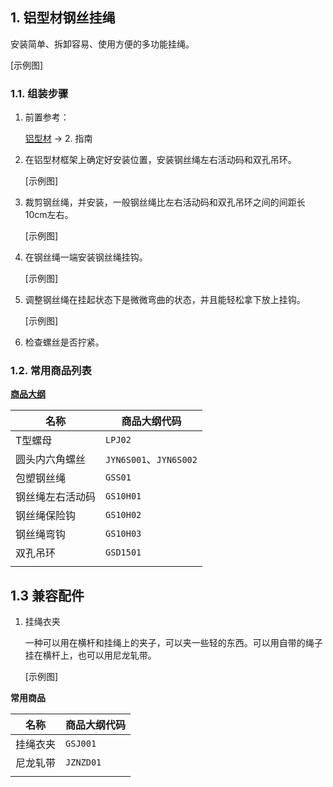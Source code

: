 ## 1. 铝型材钢丝挂绳

安装简单、拆卸容易、使用方便的多功能挂绳。

[示例图]

### 1.1. 组装步骤

1. 前置参考：

	[铝型材](https://gitee.com/kukela/diy-furniture/tree/master/doc/DesignGuide/铝型材.md) -> 2. 指南

2. 在铝型材框架上确定好安装位置，安装钢丝绳左右活动码和双孔吊环。

    [示例图]

3. 裁剪钢丝绳，并安装，一般钢丝绳比左右活动码和双孔吊环之间的间距长10cm左右。

    [示例图]

4. 在钢丝绳一端安装钢丝绳挂钩。

    [示例图]

5. 调整钢丝绳在挂起状态下是微微弯曲的状态，并且能轻松拿下放上挂钩。

    [示例图]

6. 检查螺丝是否拧紧。

### 1.2. 常用商品列表

**[商品大纲](https://gitee.com/kukela/diy-furniture/tree/master/doc/商品大纲.md)**

| 名称 | 商品大纲代码 |
| - | - |
| T型螺母 | `LPJ02` |
| 圆头内六角螺丝 | `JYN6S001`、`JYN6S002` |
| 包塑钢丝绳 | `GSS01` |
| 钢丝绳左右活动码 | `GS10H01` |
| 钢丝绳保险钩 | `GS10H02` |
| 钢丝绳弯钩 | `GS10H03` |
| 双孔吊环 | `GSD1501` |
| | |

## 1.3 兼容配件

1. 挂绳衣夹
	
	一种可以用在横杆和挂绳上的夹子，可以夹一些轻的东西。可以用自带的绳子挂在横杆上，也可以用尼龙轧带。

	[示例图]

**常用商品**

| 名称 | 商品大纲代码 |
| - | - |
| 挂绳衣夹 | `GSJ001` |
| 尼龙轧带 | `JZNZD01` |
| | |